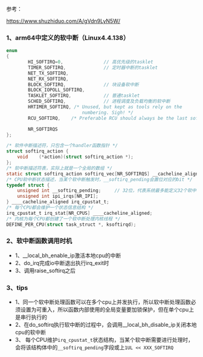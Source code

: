 参考：

https://www.shuzhiduo.com/A/gVdn9LyN5W/

### 1、arm64中定义的软中断（Linux4.4.138）

```c
enum
{
        HI_SOFTIRQ=0,				// 高优先级的tasklet
        TIMER_SOFTIRQ,				// 定时器中断的tasklet
        NET_TX_SOFTIRQ,				
        NET_RX_SOFTIRQ,
        BLOCK_SOFTIRQ,				// 块设备软中断
        BLOCK_IOPOLL_SOFTIRQ,
        TASKLET_SOFTIRQ,			// 普通tasklet
        SCHED_SOFTIRQ,				// 进程调度及负载均衡的软中断
        HRTIMER_SOFTIRQ, /* Unused, but kept as tools rely on the
                            numbering. Sigh! */
        RCU_SOFTIRQ,    /* Preferable RCU should always be the last softirq */

        NR_SOFTIRQS
};

/* 软件中断描述符，只包含一个handler函数指针 */
struct softirq_action {
	void	(*action)(struct softirq_action *);
};
/* 软中断描述符表，实际上就是一个全局的数组 */
static struct softirq_action softirq_vec[NR_SOFTIRQS] __cacheline_aligned_in_smp;
/* CPU软中断状态描述，当某个软中断触发时，__softirq_pending会置位对应的bit */
typedef struct {
	unsigned int __softirq_pending;		// 32位，代表系统最多能定义32个软中断
	unsigned int ipi_irqs[NR_IPI];
} ____cacheline_aligned irq_cpustat_t;
/* 每个CPU都会维护一个状态信息结构 */
irq_cpustat_t irq_stat[NR_CPUS] ____cacheline_aligned;
/* 内核为每个CPU都创建了一个软中断处理内核线程 */
DEFINE_PER_CPU(struct task_struct *, ksoftirqd);
```

### 2、软中断函数调用时机

- 1、__local_bh_enable_ip激活本地cpu的中断
- 2、do_irq完成io中断退出执行irq_exit时
- 3、调用raise_softirq之后

### 3、tips

- 1、同一个软中断处理函数可以在多个cpu上并发执行，所以软中断处理函数必须设置为可重入，所以函数内部使用的全局变量要加锁保护，但在单个cpu上是串行执行的
- 2、在do_softirq执行软中断的过程中，会调用__local_bh_disable_ip关闭本地cpu的软中断
- 3、 每个CPU维护`irq_cpustat_t`状态结构，当某个软中断需要进行处理时，会将该结构体中的`__softirq_pending`字段或上`1UL << XXX_SOFTIRQ` 